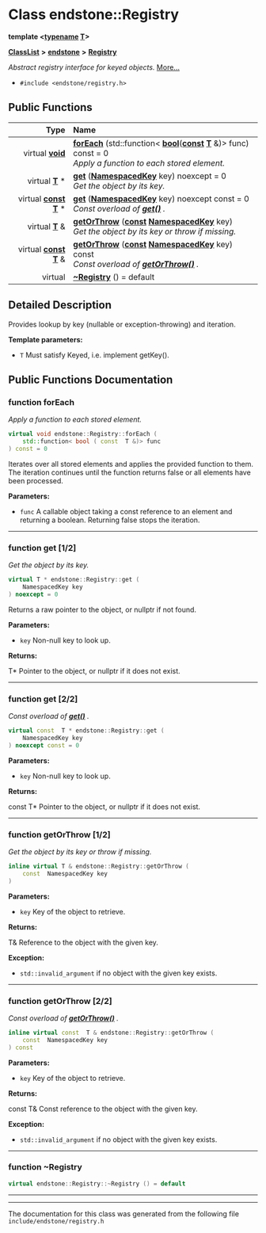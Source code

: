 

# Class endstone::Registry

**template &lt;[**typename**](classendstone_1_1Vector.md) [**T**](classendstone_1_1Vector.md)&gt;**



[**ClassList**](annotated.md) **>** [**endstone**](namespaceendstone.md) **>** [**Registry**](classendstone_1_1Registry.md)



_Abstract registry interface for keyed objects._ [More...](#detailed-description)

* `#include <endstone/registry.h>`





































## Public Functions

| Type | Name |
| ---: | :--- |
| virtual [**void**](classendstone_1_1Vector.md) | [**forEach**](#function-foreach) (std::function&lt; [**bool**](classendstone_1_1Vector.md)([**const**](classendstone_1_1Vector.md) [**T**](classendstone_1_1Vector.md) &)&gt; func) const = 0<br>_Apply a function to each stored element._  |
| virtual [**T**](classendstone_1_1Vector.md) \* | [**get**](#function-get-12) ([**NamespacedKey**](classendstone_1_1NamespacedKey.md) key) noexcept = 0<br>_Get the object by its key._  |
| virtual [**const**](classendstone_1_1Vector.md) [**T**](classendstone_1_1Vector.md) \* | [**get**](#function-get-22) ([**NamespacedKey**](classendstone_1_1NamespacedKey.md) key) noexcept const = 0<br>_Const overload of_ [_**get()**_](classendstone_1_1Registry.md#function-get-12) _._ |
| virtual [**T**](classendstone_1_1Vector.md) & | [**getOrThrow**](#function-getorthrow-12) ([**const**](classendstone_1_1Vector.md) [**NamespacedKey**](classendstone_1_1NamespacedKey.md) key) <br>_Get the object by its key or throw if missing._  |
| virtual [**const**](classendstone_1_1Vector.md) [**T**](classendstone_1_1Vector.md) & | [**getOrThrow**](#function-getorthrow-22) ([**const**](classendstone_1_1Vector.md) [**NamespacedKey**](classendstone_1_1NamespacedKey.md) key) const<br>_Const overload of_ [_**getOrThrow()**_](classendstone_1_1Registry.md#function-getorthrow-12) _._ |
| virtual  | [**~Registry**](#function-registry) () = default<br> |




























## Detailed Description


Provides lookup by key (nullable or exception-throwing) and iteration.




**Template parameters:**


* `T` Must satisfy Keyed, i.e. implement getKey(). 




    
## Public Functions Documentation




### function forEach 

_Apply a function to each stored element._ 
```C++
virtual void endstone::Registry::forEach (
    std::function< bool ( const  T &)> func
) const = 0
```



Iterates over all stored elements and applies the provided function to them. The iteration continues until the function returns false or all elements have been processed.




**Parameters:**


* `func` A callable object taking a const reference to an element and returning a boolean. Returning false stops the iteration. 




        

<hr>



### function get [1/2]

_Get the object by its key._ 
```C++
virtual T * endstone::Registry::get (
    NamespacedKey key
) noexcept = 0
```



Returns a raw pointer to the object, or nullptr if not found.




**Parameters:**


* `key` Non-null key to look up. 



**Returns:**

T\* Pointer to the object, or nullptr if it does not exist. 





        

<hr>



### function get [2/2]

_Const overload of_ [_**get()**_](classendstone_1_1Registry.md#function-get-12) _._
```C++
virtual const  T * endstone::Registry::get (
    NamespacedKey key
) noexcept const = 0
```





**Parameters:**


* `key` Non-null key to look up. 



**Returns:**

const T\* Pointer to the object, or nullptr if it does not exist. 





        

<hr>



### function getOrThrow [1/2]

_Get the object by its key or throw if missing._ 
```C++
inline virtual T & endstone::Registry::getOrThrow (
    const  NamespacedKey key
) 
```





**Parameters:**


* `key` Key of the object to retrieve. 



**Returns:**

T& Reference to the object with the given key. 




**Exception:**


* `std::invalid_argument` if no object with the given key exists. 




        

<hr>



### function getOrThrow [2/2]

_Const overload of_ [_**getOrThrow()**_](classendstone_1_1Registry.md#function-getorthrow-12) _._
```C++
inline virtual const  T & endstone::Registry::getOrThrow (
    const  NamespacedKey key
) const
```





**Parameters:**


* `key` Key of the object to retrieve. 



**Returns:**

const T& Const reference to the object with the given key. 




**Exception:**


* `std::invalid_argument` if no object with the given key exists. 




        

<hr>



### function ~Registry 

```C++
virtual endstone::Registry::~Registry () = default
```




<hr>

------------------------------
The documentation for this class was generated from the following file `include/endstone/registry.h`

